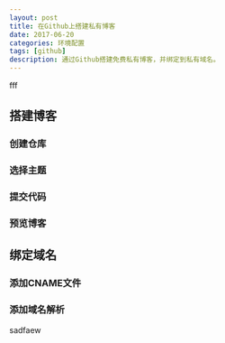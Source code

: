 ```yaml
---
layout: post
title: 在Github上搭建私有博客
date: 2017-06-20
categories: 环境配置
tags: [github]
description: 通过Github搭建免费私有博客，并绑定到私有域名。
---
```


fff

## 搭建博客

### 创建仓库

### 选择主题

### 提交代码

### 预览博客 

## 绑定域名

### 添加CNAME文件

### 添加域名解析

sadfaew